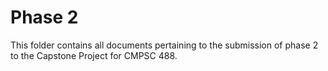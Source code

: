 # Phase 2
This folder contains all documents pertaining to the submission of phase 2 to the Capstone Project for CMPSC 488.
